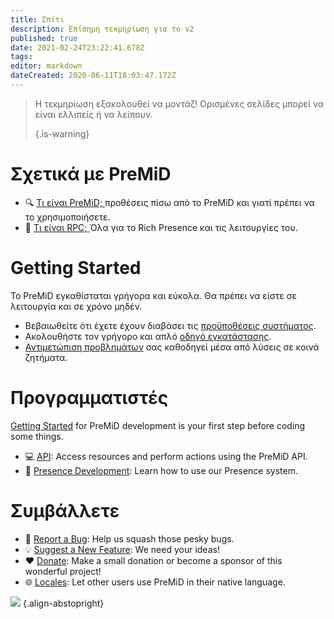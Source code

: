 ```yaml
---
title: Σπίτι
description: Επίσημη τεκμηρίωση για το v2
published: true
date: 2021-02-24T23:22:41.678Z
tags:
editor: markdown
dateCreated: 2020-06-11T18:03:47.172Z
---
```


> Η τεκμηρίωση εξακολουθεί να μοντάζ! Ορισμένες σελίδες μπορεί να είναι ελλιπείς ή να λείπουν. 
> 
> {.is-warning}

# Σχετικά με PreMiD
- :mag: [Τι είναι PreMiD; ](/about) προθέσεις πίσω από το PreMiD και γιατί πρέπει να το χρησιμοποιήσετε.
- :link: [Τι είναι RPC; ](https://discordapp.com/rich-presence) Όλα για το Rich Presence και τις λειτουργίες του.

# Getting Started

Το PreMiD εγκαθίσταται γρήγορα και εύκολα. Θα πρέπει να είστε σε λειτουργία και σε χρόνο μηδέν.

- Βεβαιωθείτε ότι έχετε έχουν διαβάσει τις [προϋποθέσεις συστήματος](/install/requirements).
- Ακολουθήστε τον γρήγορο και απλό [οδηγό εγκατάστασης](/install).
- [Αντιμετώπιση προβλημάτων](/troubleshooting) σας καθοδηγεί μέσα από λύσεις σε κοινά ζητήματα.

# Προγραμματιστές

[Getting Started](/dev) for PreMiD development is your first step before coding some things.

- :computer: [API](/dev/api): Access resources and perform actions using the PreMiD API.
- :wrench: [Presence Development](/dev/presence): Learn how to use our Presence system.

# Συμβάλλετε
- :bug: [Report a Bug](https://github.com/PreMiD): Help us squash those pesky bugs.
- :bulb: [Suggest a New Feature](https://discord.premid.app/): We need your ideas!
- :heart: [Donate](https://www.patreon.com/Timeraa): Make a small donation or become a sponsor of this wonderful project!
- :globe_with_meridians: [Locales](https://translate.premid.app): Let other users use PreMiD in their native language.

![](https://beta.premid.app/img/logo.2b414dc2.gif) {.align-abstopright}